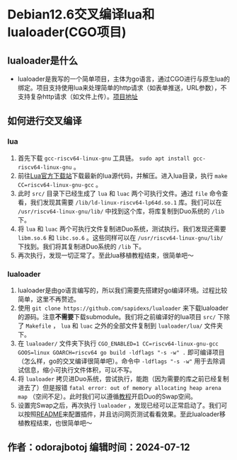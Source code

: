 # Debian12.6交叉编译lua和lualoader(CGO项目)

## lualoader是什么

+ lualoader是我写的一个简单项目，主体为go语言，通过CGO进行与原生lua的绑定。项目支持使用lua来处理简单的http请求（如表单推送，URL参数），不支持复杂http请求（如文件上传）。[项目地址](https://github.com/sapidexs/lualoader)

## 如何进行交叉编译

### lua

1. 首先下载 `gcc-riscv64-linux-gnu` 工具链。 `sudo apt install gcc-riscv64-linux-gnu` 。
2. 前往[Lua官方下载站](https://lua.org/download.html)下载最新的lua源代码，并解压。进入lua目录，执行 `make CC=riscv64-linux-gnu-gcc` 。
3. 此时 `src/` 目录下已经生成了 `lua` 和 `luac` 两个可执行文件。通过 `file` 命令查看，我们发现其需要 `/lib/ld-linux-riscv64-lp64d.so.1` 库。我们可以在 `/usr/riscv64-linux-gnu/lib/` 中找到这个库，将库复制到Duo系统的 `/lib` 下。
4. 将 `lua` 和 `luac` 两个可执行文件复制进Duo系统，测试执行。我们发现还需要 `libm.so.6` 和 `libc.so.6` 。这些同样可以在 `/usr/riscv64-linux-gnu/lib/` 下找到。我们将其复制进Duo系统的 `/lib` 下。
5. 再次执行，发现一切正常了。至此lua移植教程结束，很简单吧～

### lualoader

1. lualoader是由go语言编写的，所以我们需要先搭建好go编译环境。过程比较简单，这里不再赘述。
2. 使用 `git clone https://github.com/sapidexs/lualoader` 来下载lualoader的源码。注意**不需要**下载submodule。我们将之前编译好的lua项目 `src/` 下除了 `Makefile` ， `lua` 和 `luac` 之外的全部文件复制到 `lualoader/lua/` 文件夹下。
3. 在 `lualoader/` 文件夹下执行 `CGO_ENABLED=1 CC=riscv64-linux-gnu-gcc GOOS=linux GOARCH=riscv64 go build -ldflags "-s -w" .` 即可编译项目（怎么样，go的交叉编译很简单吧）。命令中 `-ldflags "-s -w"` 用于去除调试信息，缩小可执行文件体积，可以不写。
4. 将 `lualoader` 拷贝进Duo系统，尝试执行，能跑（因为需要的库之前已经复制进去了）但是报错 `fatal error: out of memory allocating heap arena map` （空间不足）。此时我们可以遵循[教程](https://milkv.io/zh/docs/duo/getting-started/swap)开启Duo的Swap空间。
5. 设置完Swap之后，再次执行 `lualoader` ，发现已经可以正常启动了。我们可以按照[README](https://github.com/sapidexs/lualoader/blob/main/README.md)来配置插件，并且访问网页测试看看效果。至此lualoader移植教程结束，也很简单吧～

## 作者：odorajbotoj 编辑时间：2024-07-12
